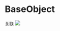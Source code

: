 # BaseObject
关联
[![](https://jitpack.io/v/XY113HE/BaseObject.svg)](https://jitpack.io/#XY113HE/BaseObject)
